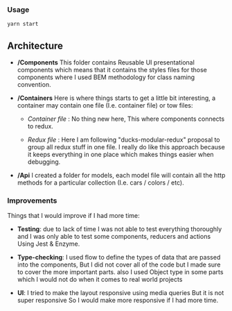 ### Usage

```sh
yarn start 
```


## Architecture

- **/Components** This folder contains Reusable UI  presentational components which means that it contains the styles files for those components where I used BEM methodology for class naming convention.

- **/Containers** Here is where things starts to get a little bit interesting, a container may contain one file (I.e. container file) or tow files:

    - *Container file* : 
    No thing new here, This where components connects to redux.
    
    - *Redux file* : Here I am following "ducks-modular-redux" proposal to group all redux stuff in one file. I really do like this approach because it keeps everything in one place which makes things easier when debugging.
    

- **/Api** I created a folder for models, each model file will contain all the http methods for a particular collection (I.e. cars / colors / etc).


### Improvements
Things that I would improve if I had more time:

- **Testing**: due to lack of time I was not able to test everything thoroughly and I was only able to test some components, reducers and actions Using Jest & Enzyme.
- **Type-checking**: I used flow to define the types of data that are passed into the components, But I did not cover all of the code but I made sure to cover the more important parts. also I used Object type in some parts which I would not do when it comes to real world projects

- **UI**: I tried to make the layout responsive using media queries But it is not super responsive So I would make more responsive if I had more time.
